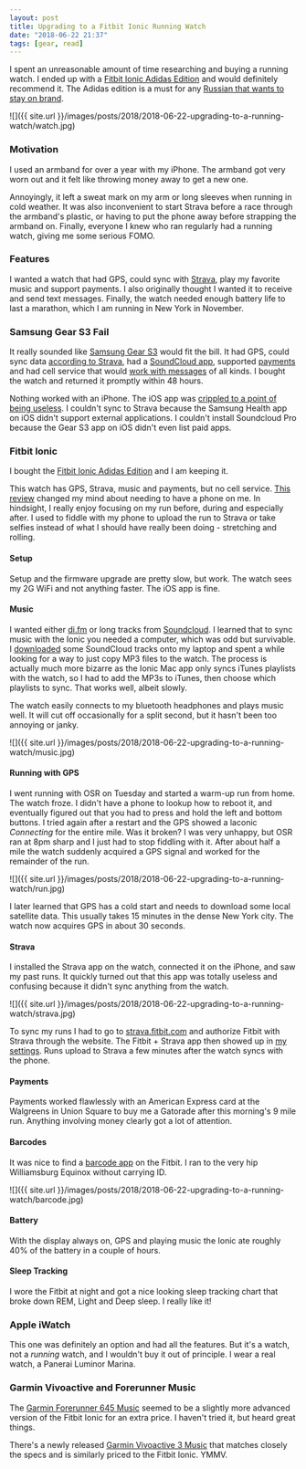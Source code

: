```yaml
---
layout: post
title: Upgrading to a Fitbit Ionic Running Watch
date: "2018-06-22 21:37"
tags: [gear, read]
---
```

I spent an unreasonable amount of time researching and buying a running watch. I ended up with a [Fitbit Ionic Adidas Edition](https://www.amazon.com/Fitbit-Ionic-Adidas-Silver-Included/dp/B079P2J6GM) and would definitely recommend it. The Adidas edition is a must for any [Russian that wants to stay on brand](https://weirdrussia.com/2015/01/04/why-is-adidas-so-popular-among-russians).

![]({{ site.url }}/images/posts/2018/2018-06-22-upgrading-to-a-running-watch/watch.jpg)

### Motivation

I used an armband for over a year with my iPhone. The armband got very worn out and it felt like throwing money away to get a new one.

Annoyingly, it left a sweat mark on my arm or long sleeves when running in cold weather. It was also inconvenient to start Strava before a race through the armband's plastic, or having to put the phone away before strapping the armband on. Finally, everyone I knew who ran regularly had a running watch, giving me some serious FOMO.

### Features

I wanted a watch that had GPS, could sync with [Strava](https://www.strava.com), play my favorite music and support payments. I also originally thought I wanted it to receive and send text messages. Finally, the watch needed enough battery life to last a marathon, which I am running in New York in November.

### Samsung Gear S3 Fail

It really sounded like [Samsung Gear S3](https://www.amazon.com/Samsung-Frontier-Smartwatch-Bluetooth-SM-R760NDAAXAR/dp/B01M7MDK5S) would fit the bill. It had GPS, could sync data [according to Strava](https://support.strava.com/hc/en-us/articles/218887007-Samsung-Gear-and-Strava), had a [SoundCloud app](https://us.community.samsung.com/t5/Wearable-Tech/What-happened-to-Soundcloud-Pro-for-Gear-S3/td-p/332106), supported [payments](https://www.samsung.com/us/support/answer/ANS00061420/) and had cell service that would [work with messages](https://www.macworld.com/article/3205244/ios/samsung-tizen-smartwatch-iphone-how-to-faq.html) of all kinds. I bought the watch and returned it promptly within 48 hours.

Nothing worked with an iPhone. The iOS app was [crippled to a point of being useless](https://www.imore.com/what-know-about-pairing-samsung-gear-s3-iphone). I couldn't sync to Strava because the Samsung Health app on iOS didn't support external applications. I couldn't install Soundcloud Pro because the Gear S3 app on iOS didn't even list paid apps.

### Fitbit Ionic

I bought the [Fitbit Ionic Adidas Edition](https://www.amazon.com/Fitbit-Ionic-Adidas-Silver-Included/dp/B079P2J6GM) and I am keeping it.

This watch has GPS, Strava, music and payments, but no cell service. [This review](https://www.amazon.com/gp/customer-reviews/RXFWADPCNX3XK/ref=cm_cr_dp_d_rvw_ttl?ie=UTF8&ASIN=B074VDF16R) changed my mind about needing to have a phone on me. In hindsight, I really enjoy focusing on my run before, during and especially after. I used to fiddle with my phone to upload the run to Strava or take selfies instead of what I should have really been doing -  stretching and rolling.

#### Setup

Setup and the firmware upgrade are pretty slow, but work. The watch sees my 2G WiFi and not anything faster. The iOS app is fine.

#### Music

I wanted either [di.fm](https://www.di.fm) or long tracks from [Soundcloud](https://soundcloud.com/stream). I learned that to sync music with the Ionic you needed a computer, which was odd but survivable. I [downloaded](https://www.klickaud.com) some SoundCloud tracks onto my laptop and spent a while looking for a way to just copy MP3 files to the watch. The process is actually much more bizarre as the Ionic Mac app only syncs iTunes playlists with the watch, so I had to add the MP3s to iTunes, then choose which playlists to sync. That works well, albeit slowly.

The watch easily connects to my bluetooth headphones and plays music well. It will cut off occasionally for a split second, but it hasn't been too annoying or janky.

![]({{ site.url }}/images/posts/2018/2018-06-22-upgrading-to-a-running-watch/music.jpg)

#### Running with GPS

I went running with OSR on Tuesday and started a warm-up run from home. The watch froze. I didn't have a phone to lookup how to reboot it, and eventually figured out that you had to press and hold the left and bottom buttons. I tried again after a restart and the GPS showed a laconic _Connecting_ for the entire mile. Was it broken? I was very unhappy, but OSR ran at 8pm sharp and I just had to stop fiddling with it. After about half a mile the watch suddenly acquired a GPS signal and worked for the remainder of the run.

![]({{ site.url }}/images/posts/2018/2018-06-22-upgrading-to-a-running-watch/run.jpg)

I later learned that GPS has a cold start and needs to download some local satellite data. This usually takes 15 minutes in the dense New York city. The watch now acquires GPS in about 30 seconds.

#### Strava

I installed the Strava app on the watch, connected it on the iPhone, and saw my past runs. It quickly turned out that this app was totally useless and confusing because it didn't sync anything from the watch.

![]({{ site.url }}/images/posts/2018/2018-06-22-upgrading-to-a-running-watch/strava.jpg)

To sync my runs I had to go to [strava.fitbit.com](https://strava.fitbit.com) and authorize Fitbit with Strava through the website. The Fitbit + Strava app then showed up in [my settings](https://www.fitbit.com/settings/applications). Runs upload to Strava a few minutes after the watch syncs with the phone.

#### Payments

Payments worked flawlessly with an American Express card at the Walgreens in Union Square to buy me a Gatorade after this morning's 9 mile run. Anything involving money clearly got a lot of attention.

#### Barcodes

It was nice to find a [barcode app](https://gam.fitbit.com/gallery/app/20ba8b5a-f3f9-4f8c-a5a3-10d9eacbd846) on the Fitbit. I ran to the very hip Williamsburg Equinox without carrying ID.

![]({{ site.url }}/images/posts/2018/2018-06-22-upgrading-to-a-running-watch/barcode.jpg)

#### Battery

With the display always on, GPS and playing music the Ionic ate roughly 40% of the battery in a couple of hours.

#### Sleep Tracking

I wore the Fitbit at night and got a nice looking sleep tracking chart that broke down REM, Light and Deep sleep. I really like it!

### Apple iWatch

This one was definitely an option and had all the features. But it's a watch, not a _running_ watch, and I wouldn't buy it out of principle. I wear a real watch, a Panerai Luminor Marina.

### Garmin Vivoactive and Forerunner Music

The [Garmin Forerunner 645 Music](https://www.amazon.com/Garmin-Forerunner-contactless-wrist-based-010-01863-20/dp/B078H244WN) seemed to be a slightly more advanced version of the Fitbit Ionic for an extra price. I haven't tried it, but heard great things.

There's a newly released [Garmin Vivoactive 3 Music](https://buy.garmin.com/en-US/US/p/602068) that matches closely the specs and is similarly priced to the Fitbit Ionic. YMMV.
